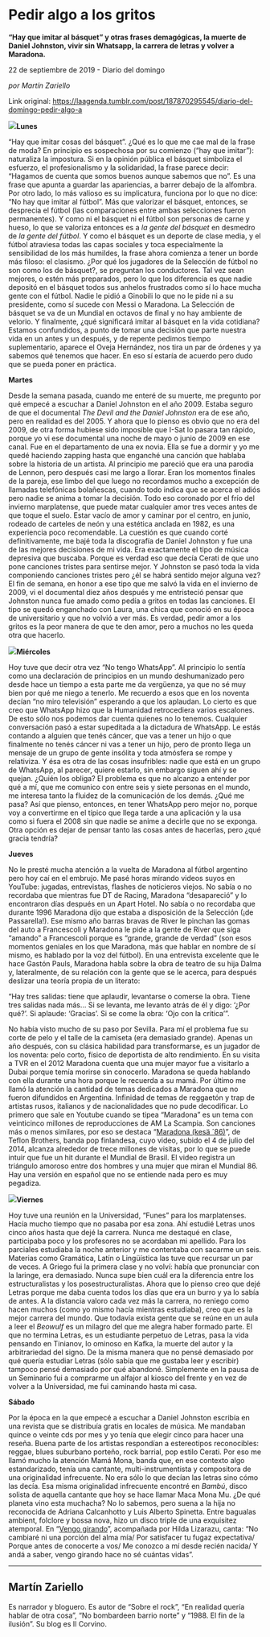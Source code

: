 # Pedir algo a los gritos

**“Hay que imitar al básquet” y otras frases demagógicas, la muerte de Daniel Johnston, vivir sin Whatsapp, la carrera de letras y volver a Maradona.**

22 de septiembre de 2019 - Diario del domingo

_por Martín Zariello_

Link original: https://laagenda.tumblr.com/post/187870295545/diario-del-domingo-pedir-algo-a

![](https://64.media.tumblr.com/5e388e3f0d1804949b91a2a24b05bc53/92657735c871c3b5-a0/s500x750/6996150cfea0ef978a6c77311af17249755feeb2.jpg)**Lunes**

“Hay que imitar cosas del básquet”. ¿Qué es lo que me cae mal de la frase de
moda? En principio es sospechosa por su comienzo (“hay que imitar”): naturaliza
la impostura. Si en la opinión pública el básquet simboliza el esfuerzo, el
profesionalismo y la solidaridad, la frase parece decir: “Hagamos de cuenta que
somos buenos aunque sabemos que no”. Es una frase que apunta a guardar las
apariencias, a barrer debajo de la alfombra. Por otro lado, lo más valioso es
su implicatura, funciona por lo que no dice: “No hay que imitar al fútbol”. Más
que valorizar el básquet, entonces, se desprecia el fútbol (las comparaciones
entre ambas selecciones fueron permanentes). Y como ni el básquet ni el fútbol son personas de carne y hueso,
lo que se valoriza entonces es a *la gente
del básquet* en desmedro de *la gente
del fútbol*. Y como el básquet es un deporte de clase media, y el fútbol
atraviesa todas las capas sociales y toca especialmente la sensibilidad de los
más humildes, la frase ahora comienza a tener un borde más filoso: el clasismo.
¿Por qué los jugadores de la Selección de fútbol no son como los de básquet?,
se preguntan los conductores. Tal vez sean mejores, o estén más preparados,
pero lo que los diferencia es que nadie depositó en el básquet todos sus anhelos
frustrados como sí lo hace mucha gente con el fútbol. Nadie le pidió a Ginobili
lo que no le pide ni a su presidente, como sí sucede con Messi o Maradona. La
Selección de básquet se va de un Mundial en octavos de final y no hay ambiente
de velorio. Y finalmente, ¿qué significará imitar al básquet en la vida
cotidiana? Estamos confundidos, a punto de tomar una decisión que parte nuestra
vida en un antes y un después, y de repente pedimos tiempo suplementario, aparece
el Oveja Hernández, nos tira un par de órdenes y ya sabemos qué tenemos que
hacer. En eso sí estaría de acuerdo pero dudo que se pueda poner en
práctica.  

**Martes**

Desde
la semana pasada, cuando me enteré de su muerte, me pregunto por qué empecé a
escuchar a Daniel Johnston en el año 2009. Estaba seguro de que el documental *The Devil and the Daniel Johnston* era de
ese año, pero en realidad es del 2005. Y ahora que lo pienso es obvio que no
era del 2009, de otra forma hubiese sido imposible que I-Sat lo pasara tan
rápido, porque yo vi ese documental una noche de mayo o junio de 2009 en ese
canal. Fue en el departamento de una ex novia. Ella se fue a dormir y yo me
quedé haciendo zapping hasta que enganché una canción que hablaba sobre la
historia de un artista. Al principio me pareció que era una parodia de Lennon,
pero después casi me largo a llorar. Eran los momentos finales de la pareja,
ese limbo del que luego no recordamos mucho a excepción de llamadas telefónicas
bolañescas, cuando todo indica que se acerca el adiós pero nadie se anima a
tomar la decisión. Todo eso coronado por el frío del invierno marplatense, que
puede matar cualquier amor tres veces antes de que toque el suelo. Estar vacío
de amor y caminar por el centro, en junio, rodeado de carteles de neón y una
estética anclada en 1982, es una experiencia poco recomendable. La cuestión es
que cuando corté definitivamente, me bajé toda la discografía de Daniel
Johnston y fue una de las mejores decisiones de mi vida. Era exactamente el
tipo de música depresiva que buscaba. Porque es verdad eso que decía Cerati de
que uno pone canciones tristes para sentirse mejor. Y Johnston se pasó toda la
vida componiendo canciones tristes pero ¿él se habrá sentido mejor alguna vez?
El fin de semana, en honor a ese tipo que me salvó la vida en el invierno de
2009, vi el documental diez años después y me entristeció pensar que Johnston nunca
fue amado como pedía a gritos en todas las canciones. El tipo se quedó
enganchado con Laura, una chica que conoció en su época de universitario y que
no volvió a ver más. Es verdad, pedir amor a los gritos es la peor manera de
que te den amor, pero a muchos no les queda otra que hacerlo. 



![](https://64.media.tumblr.com/28906afb017b4089ab9d151b53008f60/92657735c871c3b5-d2/s500x750/4af189731d187dc8766f29513ce230665e828cf3.jpg)**Miércoles**

Hoy
tuve que decir otra vez “No tengo WhatsApp”. Al principio lo sentía como una
declaración de principios en un mundo deshumanizado pero desde hace un tiempo a
esta parte me da vergüenza, ya que no sé muy bien por qué me niego a tenerlo.
Me recuerdo a esos que en los noventa decían “no miro televisión” esperando a
que los aplaudan. Lo cierto es que creo que WhatsApp hizo que la Humanidad
retrocediera varios escalones. De esto sólo nos podemos dar cuenta quienes no
lo tenemos. Cualquier conversación pasó a estar supeditada a la dictadura de
WhatsApp. Le estás contando a alguien que tenés cáncer, que vas a tener un hijo
o que finalmente no tenés cáncer ni vas a tener un hijo, pero de pronto llega
un mensaje de un grupo de gente insólita y toda atmósfera se rompe y
relativiza. Y ésa es otra de las cosas insufribles: nadie que está en un grupo
de WhatsApp, al parecer, quiere estarlo, sin embargo siguen ahí y se quejan.
¿Quién los obliga? El problema es que no alcanzo a entender por qué a mí, que
me comunico con entre seis y siete personas en el mundo, me interesa tanto la
fluidez de la comunicación de los demás. ¿Qué me pasa? Así que pienso,
entonces, en tener WhatsApp pero mejor no, porque voy a convertirme en el
típico que llega tarde a una aplicación y la usa como si fuera el 2008 sin que
nadie se anime a decirle que no se exponga. Otra opción es dejar de pensar
tanto las cosas antes de hacerlas, pero ¿qué gracia tendría?  

**Jueves**

No
le presté mucha atención a la vuelta de Maradona al fútbol argentino pero hoy
caí en el embrujo. Me pasé horas mirando videos suyos en YouTube: jugadas,
entrevistas, flashes de noticieros viejos. No sabía o no recordaba que mientras
fue DT de Racing, Maradona “desapareció” y lo encontraron días después en un
Apart Hotel. No sabía o no recordaba que durante 1996 Maradona dijo que estaba
a disposición de la Selección (¡de Passarella!). Ese mismo año barras bravas de
River le pinchan las gomas del auto a Francescoli y Maradona le pide a la gente
de River que siga “amando” a Francescoli porque es “grande, grande de verdad” (son
esos momentos geniales en los que Maradona, más que hablar en nombre de sí
mismo, es hablado por la voz del fútbol). En una entrevista excelente que le
hace Gastón Pauls, Maradona habla sobre la obra de teatro de su hija Dalma y,
lateralmente, de su relación con la gente que se le acerca, para después
deslizar una teoría propia de un literato: 

“Hay tres salidas: tiene que aplaudir, levantarse o
comerse la obra. Tiene tres salidas nada más… Si se levanta, me levanto atrás
de él y digo: ‘¿Por qué?’. Si aplaude: ‘Gracias’. Si se come la obra: ‘Ojo con
la crítica’”. 

No había visto mucho de su paso por Sevilla. Para mí
el problema fue su corte de pelo y el talle de la camiseta (era demasiado
grande). Apenas un año después, con su clásica habilidad para transformarse, es
un jugador de los noventa: pelo corto, físico de deportista de alto
rendimiento. En su visita a TVR en el 2012 Maradona cuenta que una mujer mayor
fue a visitarlo a Dubai porque temía morirse sin conocerlo. Maradona se queda
hablando con ella durante una hora porque le recuerda a su mamá. Por último me
llamó la atención la cantidad de temas dedicados a Maradona que no fueron
difundidos en Argentina. Infinidad de temas de reggaetón y trap de artistas
rusos, italianos y de nacionalidades que no pude decodificar. Lo primero que
sale en Youtube cuando se tipea “Maradona” es un tema con veinticinco millones
de reproducciones de AM La Scampia. Son canciones más o menos similares, por
eso se destaca “[Maradona (kesä ´86)](https://www.youtube.com/watch?v=rX1o7LtvfmA)”, de Teflon Brothers, banda pop finlandesa,
cuyo video, subido el 4 de julio del 2014, alcanza alrededor de trece millones
de visitas, por lo que se puede intuir que fue un hit durante el Mundial de
Brasil. El video registra un triángulo amoroso entre dos hombres y una mujer
que miran el Mundial 86. Hay una versión en español que no se entiende nada
pero es muy pegadiza.  


![](https://64.media.tumblr.com/026f2c42481ccb1894b492106cc0fefe/92657735c871c3b5-de/s500x750/94e10c79b26637d8b565e6e6896092c76e852508.jpg)**Viernes**

Hoy
tuve una reunión en la Universidad, “Funes” para los marplatenses. Hacía mucho
tiempo que no pasaba por esa zona. Ahí estudié Letras unos cinco años hasta que
dejé la carrera. Nunca me destaqué en clase, participaba poco y los profesores
no se acordaban mi apellido. Para los parciales estudiaba la noche anterior y
me contentaba con sacarme un seis. Materias como Gramática, Latín o Lingüística
las tuve que recursar un par de veces. A Griego fui la primera clase y no
volví: había que pronunciar con la laringe, era demasiado. Nunca supe bien cuál
era la diferencia entre los estructuralistas y los posestructuralistas. Ahora
que lo pienso creo que dejé Letras porque me daba cuenta todos los días que era
un burro y ya lo sabía de antes. A la distancia valoro cada vez más la carrera,
no reniego como hacen muchos (como yo mismo hacía mientras estudiaba), creo que
es la mejor carrera del mundo. Que todavía exista gente que se reúne en un aula
a leer el *Beowulf* es un milagro del
que me alegra haber formado parte. El que no termina Letras, es un estudiante
perpetuo de Letras, pasa la vida pensando en Tinianov, lo ominoso en Kafka, la
muerte del autor y la arbitrariedad del signo. De la misma manera que no pensé
demasiado por qué quería estudiar Letras (sólo sabía que me gustaba leer y
escribir) tampoco pensé demasiado por qué abandoné. Simplemente en la pausa de
un Seminario fui a comprarme un alfajor al kiosco del frente y en vez de volver
a la Universidad, me fui caminando hasta mi casa.

**Sábado**

Por
la época en la que empecé a escuchar a Daniel Johnston escribía en una revista
que se distribuía gratis en locales de música. Me mandaban quince o veinte cds
por mes y yo tenía que elegir cinco para hacer una reseña. Buena parte de los
artistas respondían a estereotipos reconocibles: reggae, blues suburbano
porteño, rock barrial, pop estilo Cerati. Por eso me llamó mucho la atención
Mamá Mona, banda que, en ese contexto algo estandarizado, tenía una cantante,
multi-instrumentista y compositora de una originalidad infrecuente. No era sólo
lo que decían las letras sino cómo las decía. Esa misma originalidad infrecuente
encontré en *Bambú*, disco solista de
aquella cantante que hoy se hace llamar Maca Mona Mu. ¿De qué planeta vino esta
muchacha? No lo sabemos, pero suena a la hija no reconocida de Adriana
Calcanhotto y Luis Alberto Spinetta. Entre bagualas ambient, folclore y bossa
nova, hizo un disco triple de una exquisitez atemporal. En “[Vengo girando](https://www.youtube.com/watch?v=dSHfVxKumd0)”,
acompañada por Hilda Lizarazu, canta: “No cambiaré ni una porción del alma mía/
Por satisfacer tu fugaz expectativa/ Porque antes de conocerte a vos/ Me
conozco a mí desde recién nacida/ Y andá a saber, vengo girando hace no sé
cuántas vidas”.



---

 Martín Zariello
----------------

 Es narrador y bloguero. Es autor de “Sobre el rock”, “En realidad quería hablar de otra cosa”, “No bombardeen barrio norte” y “1988. El fin de la ilusión”. Su blog es Il Corvino.



